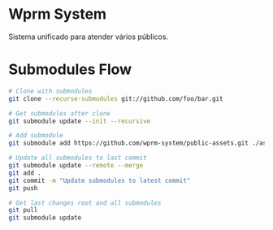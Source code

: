 # Wprm System

Sistema unificado para atender vários públicos.


# Submodules Flow

```sh
# Clone with submodules
git clone --recurse-submodules git://github.com/foo/bar.git

# Get submodules after clone
git submodule update --init --recursive

# Add submodule
git submodule add https://github.com/wprm-system/public-assets.git ./assets

# Update all submodules to last commit
git submodule update --remote --merge
git add .
git commit -m "Update submodules to latest commit"
git push

# Get last changes root and all submodules
git pull
git submodule update
```